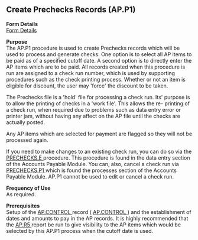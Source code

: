 ##  Create Prechecks Records (AP.P1)

<PageHeader />

**Form Details**  
[ Form Details ](AP-P1-1/README.md)   

**Purpose**  
The AP.P1 procedure is used to create Prechecks records which will be used to
process and generate checks. One option is to select all AP items to be paid
as of a specified cutoff date. A second option is to directly enter the AP
items which are to be paid. All records created when this procedure is run are
assigned to a check run number, which is used by supporting procedures such as
the check printing process. Whether or not an item is eligible for discount,
the user may 'force' the discount to be taken.  
  
The Prechecks file is a 'hold' file for processing a check run. Its' purpose
is to allow the printing of checks in a 'work file'. This allows the re-
printing of a check run, when required due to problems such as data entry
error or printer jam, without having any affect on the AP file until the
checks are actually posted.  
  
Any AP items which are selected for payment are flagged so they will not be
processed again.  
  
If you need to make changes to an existing check run, you can do so via the [ PRECHECKS.E ](../../../../../rover/AP-OVERVIEW/AP-ENTRY/PRECHECKS-E) procedure. This procedure is found in the data entry section of the Accounts Payable Module. You can, also, cancel a check run via [ PRECHECKS.P1 ](PRECHECKS-P1/README.md) which is found the processes section of the Accounts Payable Module. AP.P1 cannot be used to edit or cancel a check run. 

**Frequency of Use**  
As required.

**Prerequisites**  
Setup of the [ AP.CONTROL ](../../../../../rover/AP-OVERVIEW/AP-ENTRY/AP-E/CHECKS-E/AP-CONTROL) record ( [ AP.CONTROL ](../../../../../rover/AP-OVERVIEW/AP-ENTRY/AP-E/CHECKS-E/AP-CONTROL) ) and the establishment of dates and amounts to pay in the AP records. It is highly recommended that the [ AP.R5 ](../../../../../rover/AP-OVERVIEW/AP-REPORT/AP-R5) report be run to give visibility to the AP items which would be selected by this AP.P1 process when the cutoff date is used. 

<badge text= "Version 8.10.57" vertical="middle" />

<PageFooter />